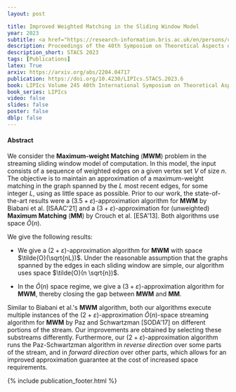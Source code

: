 ```yaml
---
layout: post

title: Improved Weighted Matching in the Sliding Window Model
year: 2023
subtitle: <a href="https://research-information.bris.ac.uk/en/persons/cezar-alexandru" target="_blank">Cezar-Mihail Alexandru</a>, <a href="https://iuuk.mff.cuni.cz/~koblich/" target="_blank">Pavel Dvořák</a>, <a href="http://www.christiankonrad.de/" target="_blank">Christian Konrad</a>, Kheeran K. Naidu
description: Proceedings of the 40th Symposium on Theoretical Aspects of Computer Science
description_short: STACS 2023
tags: [Publications]
latex: True
arxiv: https://arxiv.org/abs/2204.04717
publication: https://doi.org/10.4230/LIPIcs.STACS.2023.6
book: LIPIcs Volume 245 40th International Symposium on Theoretical Aspects of Computer Science pp 6:1-6:21
book_series: LIPIcs
video: false
slides: false
poster: false
dblp: false
---
```


#### Abstract

We consider the **Maximum-weight Matching** (**MWM**) problem in the streaming sliding window model of computation. 
In this model, the input consists of a sequence of weighted edges on a given vertex set $V$ of size $n$.  
The objective is to maintain an approximation of a maximum-weight matching in the graph spanned by the $L$ most recent edges, for some integer $L$, using as little space as possible. 
Prior to our work, the state-of-the-art results were a $(3.5+\varepsilon)$-approximation algorithm for **MWM** by Biabani et al. [ISAAC'21] and a $(3+\varepsilon)$-approximation for (unweighted) **Maximum Matching** (**MM**) by Crouch et al. [ESA'13]. Both algorithms use space $\tilde{O}(n)$. 

We give the following results:

* We give a $(2+\varepsilon)$-approximation algorithm for **MWM** with space $\tilde{O}(\sqrt{nL})$. Under the reasonable assumption that the graphs spanned by the edges in each sliding window are simple, our algorithm uses space $\tilde{O}(n \sqrt{n})$. 
 
* In the $\tilde{O}(n)$ space regime, we give a $(3+\varepsilon)$-approximation algorithm for **MWM**, thereby closing the gap between **MWM** and **MM**. 


Similar to Biabani et al.'s **MWM** algorithm, both our algorithms execute multiple instances of the $(2+\varepsilon)$-approximation $\tilde{O}(n)$-space streaming algorithm for **MWM** by Paz and Schwartzman [SODA'17] on different portions of the stream. Our improvements are obtained by selecting these substreams differently. Furthermore, our $(2+\varepsilon)$-approximation algorithm runs the Paz-Schwartzman algorithm in *reverse direction* over some parts of the stream, and in *forward direction* over other parts, which allows for an improved approximation guarantee at the cost of increased space requirements.


{% include publication_footer.html %}
